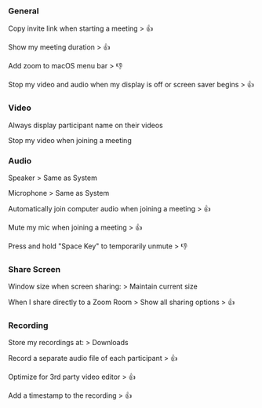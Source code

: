 ### General

Copy invite link when starting a meeting > :thumbsup:

Show my meeting duration > :thumbsup:

Add zoom to macOS menu bar > :thumbsdown:

Stop my video and audio when my display is off or screen saver begins > :thumbsup:

### Video

Always display participant name on their videos

Stop my video when joining a meeting

### Audio

Speaker > Same as System

Microphone > Same as System

Automatically join computer audio when joining a meeting > :thumbsup:

Mute my mic when joining a meeting > :thumbsup:

Press and hold "Space Key" to temporarily unmute > :thumbsdown:

### Share Screen

Window size when screen sharing: > Maintain current size

When I share directly to a Zoom Room > Show all sharing options > :thumbsup:

### Recording

Store my recordings at: > Downloads

Record a separate audio file of each participant > :thumbsup:

Optimize for 3rd party video editor > :thumbsup:

Add a timestamp to the recording > :thumbsup:
